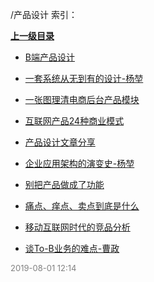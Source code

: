 /产品设计 索引：


**[上一级目录](/index.md)**

- [B端产品设计](/产品设计/B端产品设计.md)

- [一套系统从无到有的设计-杨堃](/产品设计/一套系统从无到有的设计-杨堃.md)

- [一张图理清电商后台产品模块](/产品设计/一张图理清电商后台产品模块.md)

- [互联网产品24种商业模式](/产品设计/互联网产品24种商业模式.md)

- [产品设计文章分享](/产品设计/产品设计文章分享.md)

- [企业应用架构的演变史-杨堃](/产品设计/企业应用架构的演变史-杨堃.md)

- [别把产品做成了功能](/产品设计/别把产品做成了功能.md)

- [痛点、痒点、卖点到底是什么](/产品设计/痛点、痒点、卖点到底是什么.md)

- [移动互联网时代的竞品分析](/产品设计/移动互联网时代的竞品分析.md)

- [谈To-B业务的难点-曹政](/产品设计/谈To-B业务的难点-曹政.md)


<font size=2 color='grey'> 2019-08-01 12:14 </font>